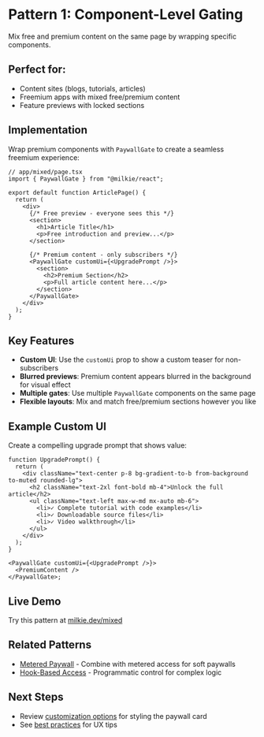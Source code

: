 # Pattern 1: Component-Level Gating

Mix free and premium content on the same page by wrapping specific components.

## Perfect for:

- Content sites (blogs, tutorials, articles)
- Freemium apps with mixed free/premium content
- Feature previews with locked sections

## Implementation

Wrap premium components with `PaywallGate` to create a seamless freemium experience:

```tsx
// app/mixed/page.tsx
import { PaywallGate } from "@milkie/react";

export default function ArticlePage() {
  return (
    <div>
      {/* Free preview - everyone sees this */}
      <section>
        <h1>Article Title</h1>
        <p>Free introduction and preview...</p>
      </section>

      {/* Premium content - only subscribers */}
      <PaywallGate customUi={<UpgradePrompt />}>
        <section>
          <h2>Premium Section</h2>
          <p>Full article content here...</p>
        </section>
      </PaywallGate>
    </div>
  );
}
```

## Key Features

- **Custom UI**: Use the `customUi` prop to show a custom teaser for non-subscribers
- **Blurred previews**: Premium content appears blurred in the background for visual effect
- **Multiple gates**: Use multiple `PaywallGate` components on the same page
- **Flexible layouts**: Mix and match free/premium sections however you like

## Example Custom UI

Create a compelling upgrade prompt that shows value:

```tsx
function UpgradePrompt() {
  return (
    <div className="text-center p-8 bg-gradient-to-b from-background to-muted rounded-lg">
      <h2 className="text-2xl font-bold mb-4">Unlock the full article</h2>
      <ul className="text-left max-w-md mx-auto mb-6">
        <li>✓ Complete tutorial with code examples</li>
        <li>✓ Downloadable source files</li>
        <li>✓ Video walkthrough</li>
      </ul>
    </div>
  );
}

<PaywallGate customUi={<UpgradePrompt />}>
  <PremiumContent />
</PaywallGate>;
```

## Live Demo

Try this pattern at [milkie.dev/mixed](https://milkie.dev/mixed)

## Related Patterns

- [Metered Paywall](metered-paywall.md) - Combine with metered access for soft paywalls
- [Hook-Based Access](hook-based-access.md) - Programmatic control for complex logic

## Next Steps

- Review [customization options](../reference/customization.md) for styling the paywall card
- See [best practices](../reference/best-practices.md) for UX tips
